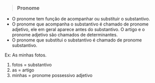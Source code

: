 > ### Pronome
* O pronome tem função de acompanhar ou substituir o substantivo.
* O pronome que acompanha o substantivo é chamado de pronome adjetivo, ele em geral aparece antes do substantivo. O artigo e o pronome adjetivo são chamados de determinantes.
* O pronome que substitui o substantivo é chamado de pronome substantivo.

Ex: As minhas fotos.
1. fotos = substantivo
2. as = artigo
3. minhas = pronome possessivo adjetivo